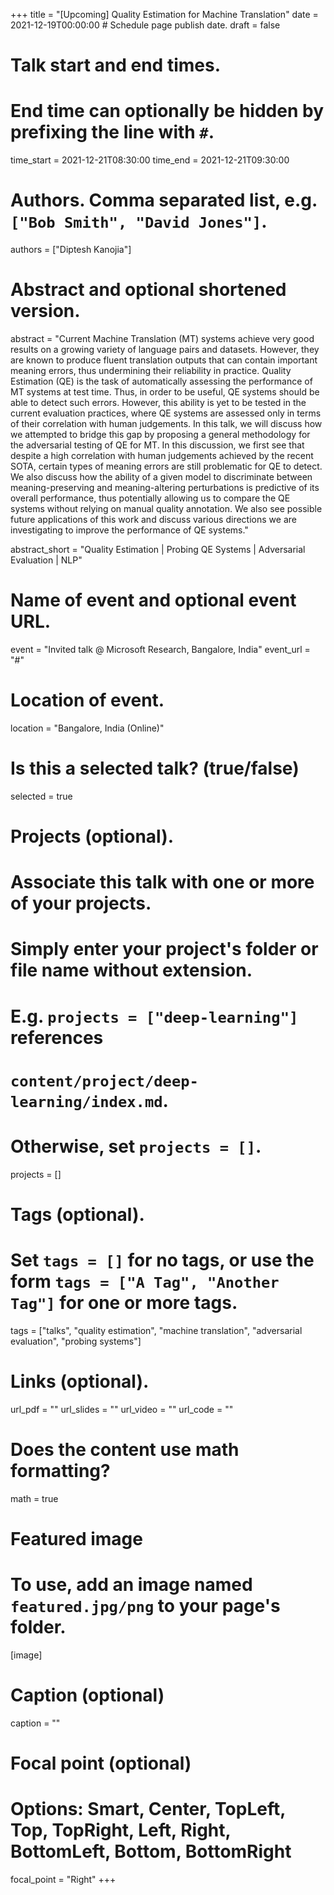 +++
title = "[Upcoming] Quality Estimation for Machine Translation"
date = 2021-12-19T00:00:00  # Schedule page publish date.
draft = false

# Talk start and end times.
# End time can optionally be hidden by prefixing the line with `#`.
time_start = 2021-12-21T08:30:00
time_end = 2021-12-21T09:30:00

# Authors. Comma separated list, e.g. `["Bob Smith", "David Jones"]`.
authors = ["Diptesh Kanojia"]

# Abstract and optional shortened version.
abstract = "Current Machine Translation (MT) systems achieve very good results on a growing variety of language pairs and datasets. However, they are known to produce fluent translation outputs that can contain important meaning errors, thus undermining their reliability in practice. Quality Estimation (QE) is the task of automatically assessing the performance of MT systems at test time. Thus, in order to be useful, QE systems should be able to detect such errors. However, this ability is yet to be tested in the current evaluation practices, where QE systems are assessed only in terms of their correlation with human judgements. In this talk, we will discuss how we attempted to bridge this gap by proposing a general methodology for the adversarial testing of QE for MT. In this discussion, we first see that despite a high correlation with human judgements achieved by the recent SOTA, certain types of meaning errors are still problematic for QE to detect. We also discuss how the ability of a given model to discriminate between meaning-preserving and meaning-altering perturbations is predictive of its overall performance, thus potentially allowing us to compare the QE systems without relying on manual quality annotation. We also see possible future applications of this work and discuss various directions we are investigating to improve the performance of QE systems."

abstract_short = "Quality Estimation | Probing QE Systems | Adversarial Evaluation | NLP"

# Name of event and optional event URL.
event = "Invited talk @ Microsoft Research, Bangalore, India"
event_url = "#"

# Location of event.
location = "Bangalore, India (Online)"

# Is this a selected talk? (true/false)
selected = true

# Projects (optional).
#   Associate this talk with one or more of your projects.
#   Simply enter your project's folder or file name without extension.
#   E.g. `projects = ["deep-learning"]` references 
#   `content/project/deep-learning/index.md`.
#   Otherwise, set `projects = []`.
projects = []

# Tags (optional).
#   Set `tags = []` for no tags, or use the form `tags = ["A Tag", "Another Tag"]` for one or more tags.
tags = ["talks", "quality estimation", "machine translation", "adversarial evaluation", "probing systems"]

# Links (optional).
url_pdf = ""
url_slides = ""
url_video = ""
url_code = ""

# Does the content use math formatting?
math = true

# Featured image
# To use, add an image named `featured.jpg/png` to your page's folder. 
[image]
  # Caption (optional)
  caption = ""

  # Focal point (optional)
  # Options: Smart, Center, TopLeft, Top, TopRight, Left, Right, BottomLeft, Bottom, BottomRight
  focal_point = "Right"
+++
